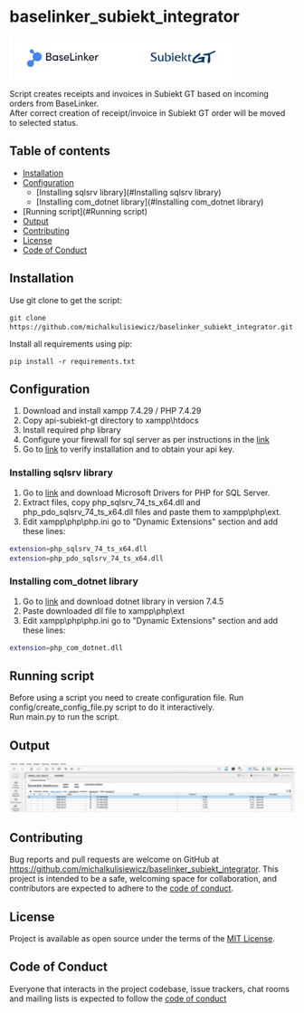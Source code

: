 # baselinker_subiekt_integrator
<img src="misc/logo.png" width="400"/>

Script creates receipts and invoices in Subiekt GT based on incoming orders from BaseLinker.<br>
After correct creation of receipt/invoice in Subiekt GT order will be moved to selected status.

## Table of contents
- [Installation](#Installation)
- [Configuration](#Configuration)
  - [Installing sqlsrv library](#Installing sqlsrv library)
  - [Installing com_dotnet library](#Installing com_dotnet library)
- [Running script](#Running script)
- [Output](#Output)
- [Contributing](#contributing)
- [License](#license)
- [Code of Conduct](#code-of-conduct)


## Installation
Use git clone to get the script:

```shell
git clone https://github.com/michalkulisiewicz/baselinker_subiekt_integrator.git
```

Install all requirements using pip:

```shell
pip install -r requirements.txt
```

## Configuration 

1. Download and install xampp 7.4.29 / PHP 7.4.29
2. Copy api-subiekt-gt directory to xampp\htdocs
3. Install required php library
4. Configure your firewall for sql server as per instructions in the [link](https://docs.driveworkspro.com/topic/HowToConfigureWindowsFirewallForSQLServer)
5. Go to [link](http://localhost/api-subiekt-gt/public/setup/) to verify installation and to obtain your api key.

### Installing sqlsrv library

1. Go to [link](https://docs.microsoft.com/en-us/sql/connect/php/download-drivers-php-sql-server?view=sql-server-ver16) and download Microsoft Drivers for PHP for SQL Server.
2. Extract files, copy php_sqlsrv_74_ts_x64.dll and php_pdo_sqlsrv_74_ts_x64.dll files and paste them to xampp\php\ext.
3. Edit xampp\php\php.ini go to "Dynamic Extensions" section and add these lines:
```bash 
extension=php_sqlsrv_74_ts_x64.dll
extension=php_pdo_sqlsrv_74_ts_x64.dll
```

### Installing com_dotnet library
1. Go to [link](https://www.pconlife.com/viewfileinfo/php-com-dotnet-dll/) and download dotnet library in version 7.4.5
3. Paste downloaded dll file to xampp\php\ext
4. Edit xampp\php\php.ini go to "Dynamic Extensions" section and add these lines:
```bash 
extension=php_com_dotnet.dll
```

## Running script
Before using a script you need to create configuration file. Run config/create_config_file.py script to do it interactively. <br>
Run main.py to run the script.

## Output
<img src="misc/output.png"/>

## Contributing

Bug reports and pull requests are welcome on GitHub at
https://github.com/michalkulisiewicz/baselinker_subiekt_integrator. This project is intended to be a safe, welcoming space for collaboration, and contributors are expected to adhere to the [code of conduct](https://github.com/michalkulisiewicz/baselinker_subiekt_integrator/blob/master/CODE_OF_CONDUCT.md).

## License

Project is available as open source under the terms of the [MIT License](https://opensource.org/licenses/MIT).

## Code of Conduct

Everyone that interacts in the project codebase, issue trackers, chat rooms and mailing lists is expected to follow the [code of conduct](https://github.com/michalkulisiewicz/baselinker_subiekt_integrator/blob/master/CODE_OF_CONDUCT.md)


